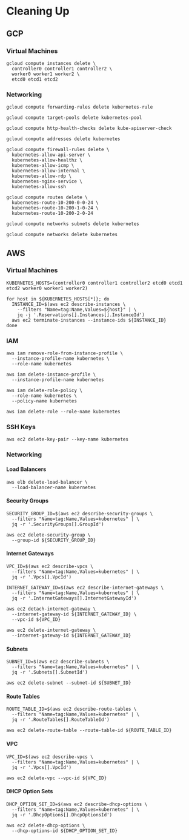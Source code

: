 # Cleaning Up

## GCP

### Virtual Machines

```
gcloud compute instances delete \
  controller0 controller1 controller2 \
  worker0 worker1 worker2 \
  etcd0 etcd1 etcd2
```

### Networking

```
gcloud compute forwarding-rules delete kubernetes-rule
```

```
gcloud compute target-pools delete kubernetes-pool
```

```
gcloud compute http-health-checks delete kube-apiserver-check
```

```
gcloud compute addresses delete kubernetes
```


```
gcloud compute firewall-rules delete \
  kubernetes-allow-api-server \
  kubernetes-allow-healthz \
  kubernetes-allow-icmp \
  kubernetes-allow-internal \
  kubernetes-allow-rdp \
  kubernetes-nginx-service \
  kubernetes-allow-ssh
```

```
gcloud compute routes delete \
  kubernetes-route-10-200-0-0-24 \
  kubernetes-route-10-200-1-0-24 \
  kubernetes-route-10-200-2-0-24
```

```
gcloud compute networks subnets delete kubernetes
```

```
gcloud compute networks delete kubernetes
```


## AWS

### Virtual Machines

```
KUBERNETES_HOSTS=(controller0 controller1 controller2 etcd0 etcd1 etcd2 worker0 worker1 worker2)
```

```
for host in ${KUBERNETES_HOSTS[*]}; do
  INSTANCE_ID=$(aws ec2 describe-instances \
    --filters "Name=tag:Name,Values=${host}" | \
    jq -j '.Reservations[].Instances[].InstanceId')
  aws ec2 terminate-instances --instance-ids ${INSTANCE_ID}
done
```

### IAM

```
aws iam remove-role-from-instance-profile \
  --instance-profile-name kubernetes \
  --role-name kubernetes
```

```
aws iam delete-instance-profile \
  --instance-profile-name kubernetes
```

```
aws iam delete-role-policy \
  --role-name kubernetes \
  --policy-name kubernetes
```

```
aws iam delete-role --role-name kubernetes
```

### SSH Keys

```
aws ec2 delete-key-pair --key-name kubernetes
```

### Networking

#### Load Balancers

```
aws elb delete-load-balancer \
  --load-balancer-name kubernetes
```

#### Security Groups

```
SECURITY_GROUP_ID=$(aws ec2 describe-security-groups \
  --filters "Name=tag:Name,Values=kubernetes" | \
  jq -r '.SecurityGroups[].GroupId')
```

```
aws ec2 delete-security-group \
  --group-id ${SECURITY_GROUP_ID}
```

#### Internet Gateways

```
VPC_ID=$(aws ec2 describe-vpcs \
  --filters "Name=tag:Name,Values=kubernetes" | \
  jq -r '.Vpcs[].VpcId')
```

```
INTERNET_GATEWAY_ID=$(aws ec2 describe-internet-gateways \
  --filters "Name=tag:Name,Values=kubernetes" | \
  jq -r '.InternetGateways[].InternetGatewayId')
```

```
aws ec2 detach-internet-gateway \
  --internet-gateway-id ${INTERNET_GATEWAY_ID} \
  --vpc-id ${VPC_ID}
```

```
aws ec2 delete-internet-gateway \
  --internet-gateway-id ${INTERNET_GATEWAY_ID}
```

#### Subnets

```
SUBNET_ID=$(aws ec2 describe-subnets \
  --filters "Name=tag:Name,Values=kubernetes" | \
  jq -r '.Subnets[].SubnetId')
```

```
aws ec2 delete-subnet --subnet-id ${SUBNET_ID}
```

#### Route Tables

```
ROUTE_TABLE_ID=$(aws ec2 describe-route-tables \
  --filters "Name=tag:Name,Values=kubernetes" | \
  jq -r '.RouteTables[].RouteTableId')
```

```
aws ec2 delete-route-table --route-table-id ${ROUTE_TABLE_ID}
```

#### VPC

```
VPC_ID=$(aws ec2 describe-vpcs \
  --filters "Name=tag:Name,Values=kubernetes" | \
  jq -r '.Vpcs[].VpcId')
```

```
aws ec2 delete-vpc --vpc-id ${VPC_ID}
```

#### DHCP Option Sets

```
DHCP_OPTION_SET_ID=$(aws ec2 describe-dhcp-options \
  --filters "Name=tag:Name,Values=kubernetes" | \
  jq -r '.DhcpOptions[].DhcpOptionsId')
```

```
aws ec2 delete-dhcp-options \
  --dhcp-options-id ${DHCP_OPTION_SET_ID}
```
